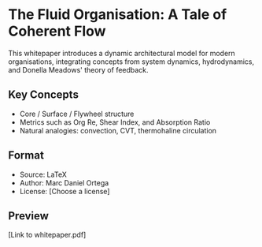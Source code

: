 # The Fluid Organisation: A Tale of Coherent Flow

This whitepaper introduces a dynamic architectural model for modern organisations, integrating concepts from system dynamics, hydrodynamics, and Donella Meadows' theory of feedback.

## Key Concepts
- Core / Surface / Flywheel structure
- Metrics such as Org Re, Shear Index, and Absorption Ratio
- Natural analogies: convection, CVT, thermohaline circulation

## Format
- Source: LaTeX
- Author: Marc Daniel Ortega
- License: [Choose a license]

## Preview
[Link to whitepaper.pdf]
